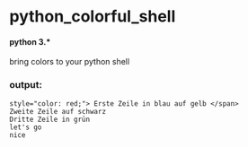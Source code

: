 # python_colorful_shell
#### python 3.*
bring colors to your python shell
### output:
```
style="color: red;"> Erste Zeile in blau auf gelb </span>
Zweite Zeile auf schwarz
Dritte Zeile in grün
let's go
nice
```
